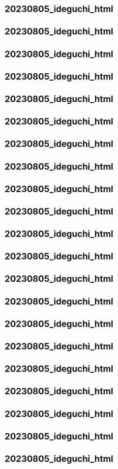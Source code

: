 # 20230805_ideguchi_html
# 20230805_ideguchi_html
# 20230805_ideguchi_html
# 20230805_ideguchi_html
# 20230805_ideguchi_html
# 20230805_ideguchi_html
# 20230805_ideguchi_html
# 20230805_ideguchi_html
# 20230805_ideguchi_html
# 20230805_ideguchi_html
# 20230805_ideguchi_html
# 20230805_ideguchi_html
# 20230805_ideguchi_html
# 20230805_ideguchi_html
# 20230805_ideguchi_html
# 20230805_ideguchi_html
# 20230805_ideguchi_html
# 20230805_ideguchi_html
# 20230805_ideguchi_html
# 20230805_ideguchi_html
# 20230805_ideguchi_html
